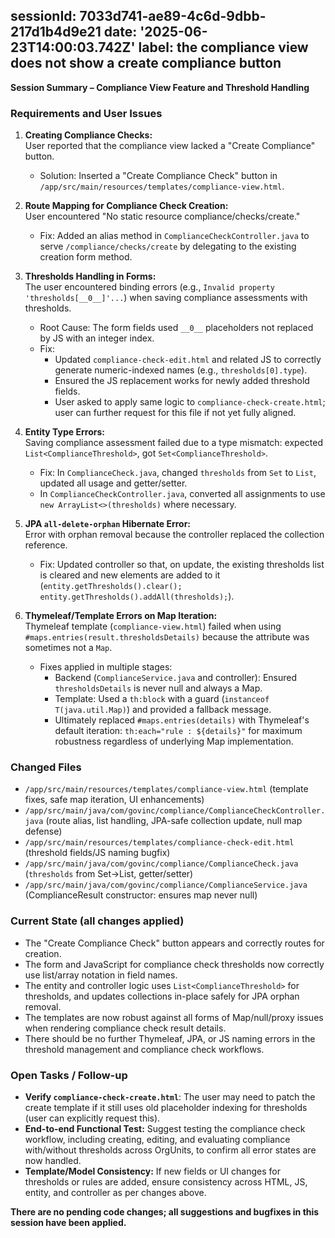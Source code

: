 sessionId: 7033d741-ae89-4c6d-9dbb-217d1b4d9e21
date: '2025-06-23T14:00:03.742Z'
label: the compliance view does not show a create compliance button
---
**Session Summary – Compliance View Feature and Threshold Handling**

### Requirements and User Issues

1. **Creating Compliance Checks:**  
   User reported that the compliance view lacked a "Create Compliance" button.  
   - Solution: Inserted a "Create Compliance Check" button in `/app/src/main/resources/templates/compliance-view.html`.

2. **Route Mapping for Compliance Check Creation:**  
   User encountered "No static resource compliance/checks/create."  
   - Fix: Added an alias method in `ComplianceCheckController.java` to serve `/compliance/checks/create` by delegating to the existing creation form method.

3. **Thresholds Handling in Forms:**  
   The user encountered binding errors (e.g., `Invalid property 'thresholds[__0__]'...`) when saving compliance assessments with thresholds.  
   - Root Cause: The form fields used `__0__` placeholders not replaced by JS with an integer index.
   - Fix:
     - Updated `compliance-check-edit.html` and related JS to correctly generate numeric-indexed names (e.g., `thresholds[0].type`).
     - Ensured the JS replacement works for newly added threshold fields.
     - User asked to apply same logic to `compliance-check-create.html`; user can further request for this file if not yet fully aligned.

4. **Entity Type Errors:**  
   Saving compliance assessment failed due to a type mismatch: expected `List<ComplianceThreshold>`, got `Set<ComplianceThreshold>`.  
   - Fix: In `ComplianceCheck.java`, changed `thresholds` from `Set` to `List`, updated all usage and getter/setter.
   - In `ComplianceCheckController.java`, converted all assignments to use `new ArrayList<>(thresholds)` where necessary.

5. **JPA `all-delete-orphan` Hibernate Error:**  
   Error with orphan removal because the controller replaced the collection reference.
   - Fix: Updated controller so that, on update, the existing thresholds list is cleared and new elements are added to it (`entity.getThresholds().clear(); entity.getThresholds().addAll(thresholds);`).

6. **Thymeleaf/Template Errors on Map Iteration:**  
   Thymeleaf template (`compliance-view.html`) failed when using `#maps.entries(result.thresholdsDetails)` because the attribute was sometimes not a `Map`.
   - Fixes applied in multiple stages:
     - Backend (`ComplianceService.java` and controller): Ensured `thresholdsDetails` is never null and always a Map.
     - Template: Used a `th:block` with a guard (`instanceof T(java.util.Map)`) and provided a fallback message.
     - Ultimately replaced `#maps.entries(details)` with Thymeleaf's default iteration: `th:each="rule : ${details}"` for maximum robustness regardless of underlying Map implementation.

### Changed Files

- `/app/src/main/resources/templates/compliance-view.html` (template fixes, safe map iteration, UI enhancements)
- `/app/src/main/java/com/govinc/compliance/ComplianceCheckController.java` (route alias, list handling, JPA-safe collection update, null map defense)
- `/app/src/main/resources/templates/compliance-check-edit.html` (threshold fields/JS naming bugfix)
- `/app/src/main/java/com/govinc/compliance/ComplianceCheck.java` (`thresholds` from Set→List, getter/setter)
- `/app/src/main/java/com/govinc/compliance/ComplianceService.java` (ComplianceResult constructor: ensures map never null)

### Current State (all changes applied)

- The "Create Compliance Check" button appears and correctly routes for creation.
- The form and JavaScript for compliance check thresholds now correctly use list/array notation in field names.
- The entity and controller logic uses `List<ComplianceThreshold>` for thresholds, and updates collections in-place safely for JPA orphan removal.
- The templates are now robust against all forms of Map/null/proxy issues when rendering compliance check result details.
- There should be no further Thymeleaf, JPA, or JS naming errors in the threshold management and compliance check workflows.

### Open Tasks / Follow-up

- **Verify `compliance-check-create.html`**: The user may need to patch the create template if it still uses old placeholder indexing for thresholds (user can explicitly request this).
- **End-to-end Functional Test:** Suggest testing the compliance check workflow, including creating, editing, and evaluating compliance with/without thresholds across OrgUnits, to confirm all error states are now handled.
- **Template/Model Consistency:** If new fields or UI changes for thresholds or rules are added, ensure consistency across HTML, JS, entity, and controller as per changes above.

**There are no pending code changes; all suggestions and bugfixes in this session have been applied.**
